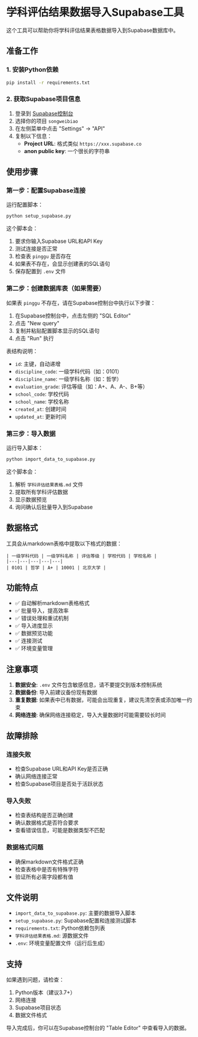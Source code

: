 # 学科评估结果数据导入Supabase工具

这个工具可以帮助你将学科评估结果表格数据导入到Supabase数据库中。

## 准备工作

### 1. 安装Python依赖

```bash
pip install -r requirements.txt
```

### 2. 获取Supabase项目信息

1. 登录到 [Supabase控制台](https://app.supabase.com)
2. 选择你的项目 `songweibiao`
3. 在左侧菜单中点击 "Settings" → "API"
4. 复制以下信息：
   - **Project URL**: 格式类似 `https://xxx.supabase.co`
   - **anon public key**: 一个很长的字符串

## 使用步骤

### 第一步：配置Supabase连接

运行配置脚本：

```bash
python setup_supabase.py
```

这个脚本会：
1. 要求你输入Supabase URL和API Key
2. 测试连接是否正常
3. 检查表 `pinggu` 是否存在
4. 如果表不存在，会显示创建表的SQL语句
5. 保存配置到 `.env` 文件

### 第二步：创建数据库表（如果需要）

如果表 `pinggu` 不存在，请在Supabase控制台中执行以下步骤：

1. 在Supabase控制台中，点击左侧的 "SQL Editor"
2. 点击 "New query"
3. 复制并粘贴配置脚本显示的SQL语句
4. 点击 "Run" 执行

表结构说明：
- `id`: 主键，自动递增
- `discipline_code`: 一级学科代码（如：0101）
- `discipline_name`: 一级学科名称（如：哲学）
- `evaluation_grade`: 评估等级（如：A+、A、A-、B+等）
- `school_code`: 学校代码
- `school_name`: 学校名称
- `created_at`: 创建时间
- `updated_at`: 更新时间

### 第三步：导入数据

运行导入脚本：

```bash
python import_data_to_supabase.py
```

这个脚本会：
1. 解析 `学科评估结果表格.md` 文件
2. 提取所有学科评估数据
3. 显示数据预览
4. 询问确认后批量导入到Supabase

## 数据格式

工具会从markdown表格中提取以下格式的数据：

```
| 一级学科代码 | 一级学科名称 | 评估等级 | 学校代码 | 学校名称 |
|---|---|---|---|---|
| 0101 | 哲学 | A+ | 10001 | 北京大学 |
```

## 功能特点

- ✅ 自动解析markdown表格格式
- ✅ 批量导入，提高效率
- ✅ 错误处理和重试机制
- ✅ 导入进度显示
- ✅ 数据预览功能
- ✅ 连接测试
- ✅ 环境变量管理

## 注意事项

1. **数据安全**: `.env` 文件包含敏感信息，请不要提交到版本控制系统
2. **数据备份**: 导入前建议备份现有数据
3. **重复数据**: 如果表中已有数据，可能会出现重复，建议先清空表或添加唯一约束
4. **网络连接**: 确保网络连接稳定，导入大量数据时可能需要较长时间

## 故障排除

### 连接失败
- 检查Supabase URL和API Key是否正确
- 确认网络连接正常
- 检查Supabase项目是否处于活跃状态

### 导入失败
- 检查表结构是否正确创建
- 确认数据格式是否符合要求
- 查看错误信息，可能是数据类型不匹配

### 数据格式问题
- 确保markdown文件格式正确
- 检查表格中是否有特殊字符
- 验证所有必需字段都有值

## 文件说明

- `import_data_to_supabase.py`: 主要的数据导入脚本
- `setup_supabase.py`: Supabase配置和连接测试脚本
- `requirements.txt`: Python依赖包列表
- `学科评估结果表格.md`: 源数据文件
- `.env`: 环境变量配置文件（运行后生成）

## 支持

如果遇到问题，请检查：
1. Python版本（建议3.7+）
2. 网络连接
3. Supabase项目状态
4. 数据文件格式

导入完成后，你可以在Supabase控制台的 "Table Editor" 中查看导入的数据。